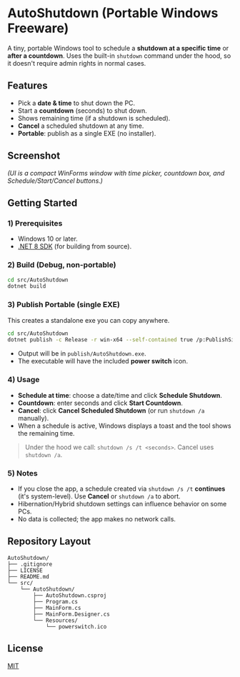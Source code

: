 # AutoShutdown (Portable Windows Freeware)

A tiny, portable Windows tool to schedule a **shutdown at a specific time** or **after a countdown**. Uses the built-in `shutdown` command under the hood, so it doesn't require admin rights in normal cases.

## Features
- Pick a **date & time** to shut down the PC.
- Start a **countdown** (seconds) to shut down.
- Shows remaining time (if a shutdown is scheduled).
- **Cancel** a scheduled shutdown at any time.
- **Portable**: publish as a single EXE (no installer).

## Screenshot
_(UI is a compact WinForms window with time picker, countdown box, and Schedule/Start/Cancel buttons.)_

## Getting Started

### 1) Prerequisites
- Windows 10 or later.
- [.NET 8 SDK](https://dotnet.microsoft.com/en-us/download) (for building from source).

### 2) Build (Debug, non-portable)
```bash
cd src/AutoShutdown
dotnet build
```

### 3) Publish Portable (single EXE)
This creates a standalone exe you can copy anywhere.
```bash
cd src/AutoShutdown
dotnet publish -c Release -r win-x64 --self-contained true /p:PublishSingleFile=true /p:IncludeNativeLibrariesForSelfExtract=true -o ../../publish
```
- Output will be in `publish/AutoShutdown.exe`.
- The executable will have the included **power switch** icon.

### 4) Usage
- **Schedule at time**: choose a date/time and click **Schedule Shutdown**.
- **Countdown**: enter seconds and click **Start Countdown**.
- **Cancel**: click **Cancel Scheduled Shutdown** (or run `shutdown /a` manually).
- When a schedule is active, Windows displays a toast and the tool shows the remaining time.

> Under the hood we call: `shutdown /s /t <seconds>`. Cancel uses `shutdown /a`.

### 5) Notes
- If you close the app, a schedule created via `shutdown /s /t` **continues** (it's system-level). Use **Cancel** or `shutdown /a` to abort.
- Hibernation/Hybrid shutdown settings can influence behavior on some PCs.
- No data is collected; the app makes no network calls.

## Repository Layout
```
AutoShutdown/
├── .gitignore
├── LICENSE
├── README.md
└── src/
    └── AutoShutdown/
        ├── AutoShutdown.csproj
        ├── Program.cs
        ├── MainForm.cs
        ├── MainForm.Designer.cs
        └── Resources/
            └── powerswitch.ico
```

## License
[MIT](./LICENSE)
